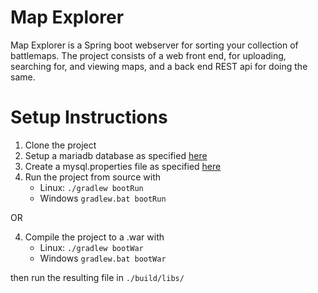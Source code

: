 # Map Explorer
Map Explorer is a Spring boot webserver for sorting your collection of battlemaps. The project consists of a web front end, for uploading, searching for, and viewing maps, and a back end REST api for doing the same.

# Setup Instructions
1. Clone the project
2. Setup a mariadb database as specified [here](https://github.com/jtljac/Map-Explorer/wiki/Setting-up-the-database)
3. Create a mysql.properties file as specified [here](https://github.com/jtljac/Map-Explorer/wiki/mysql.properties)
4. Run the project from source with
    - Linux: `./gradlew bootRun`
    - Windows `gradlew.bat bootRun`
  
OR

4. Compile the project to a .war with
    - Linux: `./gradlew bootWar`
    - Windows `gradlew.bat bootWar`
    
  then run the resulting file in `./build/libs/`
